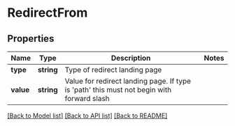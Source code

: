 # RedirectFrom

## Properties

Name | Type | Description | Notes
------------ | ------------- | ------------- | -------------
**type** | **string** | Type of redirect landing page | 
**value** | **string** | Value for redirect landing page.  If type is &#39;path&#39; this must not begin with forward slash | 

[[Back to Model list]](../README.md#documentation-for-models) [[Back to API list]](../README.md#documentation-for-api-endpoints) [[Back to README]](../README.md)
